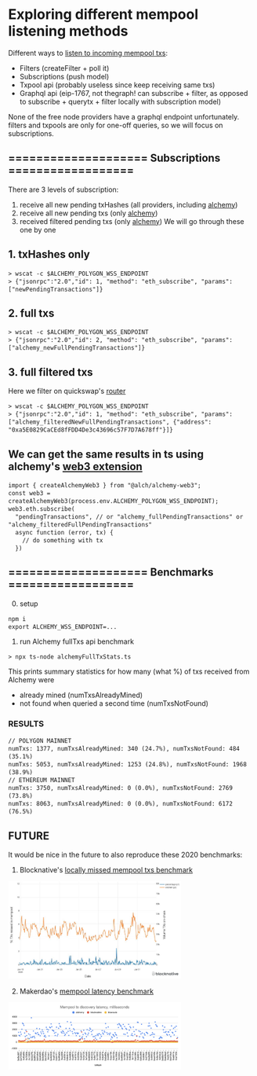 # Exploring different mempool listening methods

Different ways to [listen to incoming mempool txs](https://chainstack.com/exploring-the-methods-of-looking-into-ethereums-transaction-pool/):
- Filters (createFilter + poll it)
- Subscriptions (push model)
- Txpool api (probably useless since keep receiving same txs)
- Graphql api (eip-1767, not thegraph! can subscribe + filter, as opposed to subscribe + querytx + filter locally with subscription model)

None of the free node providers have a graphql endpoint unfortunately. filters and txpools are only for one-off queries, so we will focus on subscriptions.

## ==================== **Subscriptions** ==================
There are 3 levels of subscription:
1. receive all new pending txHashes (all providers, including [alchemy](https://docs.alchemy.com/alchemy/guides/using-websockets#3.-newpendingtransactions))
2. receive all new pending txs (only [alchemy](https://docs.alchemy.com/alchemy/guides/using-websockets#1.-alchemy_newfullpendingtransactions))
3. received filtered pending txs (only [alchemy](https://docs.alchemy.com/alchemy/guides/using-websockets#2.-alchemy_filterednewfullpendingtransactions))
We will go through these one by one
## 1. txHashes only
```
> wscat -c $ALCHEMY_POLYGON_WSS_ENDPOINT
> {"jsonrpc":"2.0","id": 1, "method": "eth_subscribe", "params": ["newPendingTransactions"]}
```
## 2. full txs
```
> wscat -c $ALCHEMY_POLYGON_WSS_ENDPOINT
> {"jsonrpc":"2.0","id": 2, "method": "eth_subscribe", "params": ["alchemy_newFullPendingTransactions"]}
```
## 3. full filtered txs
Here we filter on quickswap's [router](https://polygonscan.com/address/0xa5e0829caced8ffdd4de3c43696c57f7d7a678ff)
```
> wscat -c $ALCHEMY_POLYGON_WSS_ENDPOINT
> {"jsonrpc":"2.0","id": 1, "method": "eth_subscribe", "params": ["alchemy_filteredNewFullPendingTransactions", {"address": "0xa5E0829CaCEd8fFDD4De3c43696c57F7D7A678ff"}]}
```
## We can get the same results in ts using alchemy's [web3 extension](https://docs.alchemy.com/alchemy/documentation/alchemy-web3)
```
import { createAlchemyWeb3 } from "@alch/alchemy-web3";
const web3 = createAlchemyWeb3(process.env.ALCHEMY_POLYGON_WSS_ENDPOINT);
web3.eth.subscribe(
  "pendingTransactions", // or "alchemy_fullPendingTransactions" or "alchemy_filteredFullPendingTransactions"
  async function (error, tx) {
    // do something with tx
  })
```
## ==================== **Benchmarks** ==================

0. setup
```
npm i
export ALCHEMY_WSS_ENDPOINT=...
```

1. run Alchemy fullTxs api benchmark
```
> npx ts-node alchemyFullTxStats.ts
```
This prints summary statistics for how many (what %) of txs received from Alchemy were
- already mined (numTxsAlreadyMined)
- not found when queried a second time (numTxsNotFound)

### RESULTS
```
// POLYGON MAINNET
numTxs: 1377, numTxsAlreadyMined: 340 (24.7%), numTxsNotFound: 484 (35.1%)
numTxs: 5053, numTxsAlreadyMined: 1253 (24.8%), numTxsNotFound: 1968 (38.9%)
// ETHEREUM MAINNET
numTxs: 3750, numTxsAlreadyMined: 0 (0.0%), numTxsNotFound: 2769 (73.8%)
numTxs: 8063, numTxsAlreadyMined: 0 (0.0%), numTxsNotFound: 6172 (76.5%)
```

## FUTURE
It would be nice in the future to also reproduce these 2020 benchmarks:

1. Blocknative's [locally missed mempool txs benchmark](https://www.blocknative.com/blog/8-lesson-master-the-mempool#:~:text=7.%20Mempools%20Miss%20Transactions)

<img src="images/blocknative_mempool_missed_txs.webp" width="70%">

2. Makerdao's [mempool latency benchmark](https://blog.keeperdao.com/a-performance-benchmark-on-mempool-services/#:~:text=address%20of%20interest.-,Performance%20Benchmark,-We%E2%80%99ve%20used%20all)

<img src="images/makerdao_mempool_latency_benchmark.png" width="70%">